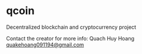 # qcoin
Decentralized blockchain and cryptocurrency project

Contact the creator for more info:
Quach Huy Hoang
quakehoang091194@gmail.com
